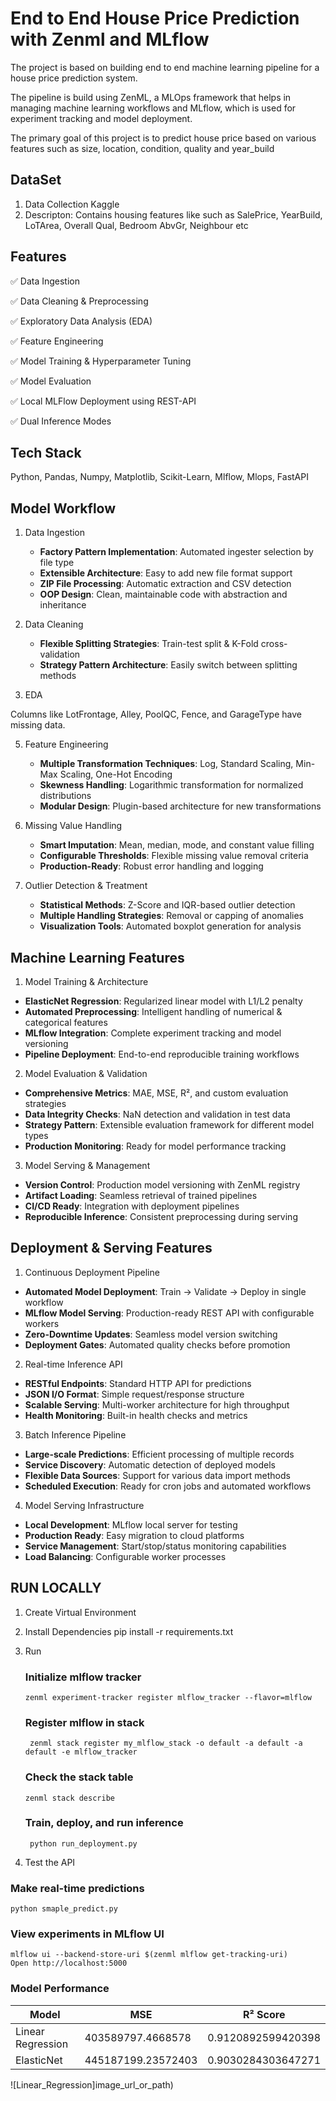 # End to End House Price Prediction with Zenml and MLflow #

The project is based on building end to end machine learning pipeline for a house price prediction system.

The pipeline is build using ZenML, a MLOps framework that helps in managing machine learning workflows and MLflow, which is used for experiment tracking and model deployment.

The primary goal of this project is to predict house price based on various features such as size, location, condition, quality and year_build

## DataSet ##
1. Data Collection 
  Kaggle 
2. Descripton: Contains housing features like such as 
  SalePrice, YearBuild, LoTArea, Overall Qual, Bedroom AbvGr,    Neighbour etc

## Features ##
✅ Data Ingestion 

✅ Data Cleaning & Preprocessing

✅ Exploratory Data Analysis (EDA)

✅ Feature Engineering

✅ Model Training & Hyperparameter Tuning

✅ Model Evaluation

✅ Local MLFlow Deployment using REST-API

✅ Dual Inference Modes


## Tech Stack ##
Python, Pandas, Numpy, Matplotlib, Scikit-Learn, Mlflow, Mlops, FastAPI

## Model Workflow ##
1. Data Ingestion
    - **Factory Pattern Implementation**: Automated ingester selection by file type
    - **Extensible Architecture**: Easy to add new file format support
    - **ZIP File Processing**: Automatic extraction and CSV detection
    - **OOP Design**: Clean, maintainable code with abstraction and inheritance

2. Data Cleaning
    - **Flexible Splitting Strategies**: Train-test split & K-Fold cross-validation
    - **Strategy Pattern Architecture**: Easily switch between splitting methods

3. EDA

Columns like LotFrontage, Alley, PoolQC, Fence, and GarageType have missing data.

5. Feature Engineering
    - **Multiple Transformation Techniques**: Log, Standard Scaling, Min-Max Scaling, One-Hot Encoding
    - **Skewness Handling**: Logarithmic transformation for normalized distributions
    - **Modular Design**: Plugin-based architecture for new transformations
      
6. Missing Value Handling
    - **Smart Imputation**: Mean, median, mode, and constant value filling
    - **Configurable Thresholds**: Flexible missing value removal criteria
    - **Production-Ready**: Robust error handling and logging
    
7. Outlier Detection & Treatment
    - **Statistical Methods**: Z-Score and IQR-based outlier detection
    - **Multiple Handling Strategies**: Removal or capping of anomalies
    - **Visualization Tools**: Automated boxplot generation for analysis


## Machine Learning Features ##

1. Model Training & Architecture
  - **ElasticNet Regression**: Regularized linear model with L1/L2 penalty
  - **Automated Preprocessing**: Intelligent handling of numerical & categorical features
  - **MLflow Integration**: Complete experiment tracking and model versioning
  - **Pipeline Deployment**: End-to-end reproducible training workflows

2. Model Evaluation & Validation
  - **Comprehensive Metrics**: MAE, MSE, R², and custom evaluation strategies
  - **Data Integrity Checks**: NaN detection and validation in test data
  - **Strategy Pattern**: Extensible evaluation framework for different model types
  - **Production Monitoring**: Ready for model performance tracking

3. Model Serving & Management
  - **Version Control**: Production model versioning with ZenML registry
  - **Artifact Loading**: Seamless retrieval of trained pipelines
  - **CI/CD Ready**: Integration with deployment pipelines
  - **Reproducible Inference**: Consistent preprocessing during serving

## Deployment & Serving Features ##

1. Continuous Deployment Pipeline
  - **Automated Model Deployment**: Train → Validate → Deploy in single workflow
  - **MLflow Model Serving**: Production-ready REST API with configurable workers
  - **Zero-Downtime Updates**: Seamless model version switching
  - **Deployment Gates**: Automated quality checks before promotion

2. Real-time Inference API
  - **RESTful Endpoints**: Standard HTTP API for predictions
  - **JSON I/O Format**: Simple request/response structure
  - **Scalable Serving**: Multi-worker architecture for high throughput
  - **Health Monitoring**: Built-in health checks and metrics

3. Batch Inference Pipeline
  - **Large-scale Predictions**: Efficient processing of multiple records
  - **Service Discovery**: Automatic detection of deployed models
  - **Flexible Data Sources**: Support for various data import methods
  - **Scheduled Execution**: Ready for cron jobs and automated workflows

4. Model Serving Infrastructure
  - **Local Development**: MLflow local server for testing
  - **Production Ready**: Easy migration to cloud platforms
  - **Service Management**: Start/stop/status monitoring capabilities
  - **Load Balancing**: Configurable worker processes

## RUN LOCALLY ##
1. Create Virtual Environment

3. Install Dependencies
  pip install -r requirements.txt

4. Run
    
   ### Initialize mlflow tracker
       zenml experiment-tracker register mlflow_tracker --flavor=mlflow
   
   ### Register mlflow in stack
        zenml stack register my_mlflow_stack -o default -a default -a default -e mlflow_tracker

   ### Check the stack table
       zenml stack describe      

   ### Train, deploy, and run inference
        python run_deployment.py
   
5. Test the API
  ### Make real-time predictions
    python smaple_predict.py

  ### View experiments in MLflow UI
    mlflow ui --backend-store-uri $(zenml mlflow get-tracking-uri)
    Open http://localhost:5000

  ### Model Performance
| Model | MSE | R² Score |
|--------|------|----------|
| Linear Regression | 403589797.4668578 |  0.9120892599420398 |
| ElasticNet | 445187199.23572403 | 0.9030284303647271 |

![Linear_Regression]image_url_or_path)


    



